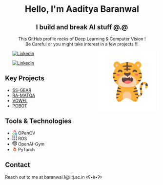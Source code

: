 <!DOCTYPE html>
<html lang="en">
<head>
  <meta charset="UTF-8">
  <meta name="viewport" content="width=device-width, initial-scale=1.0">
</head>
<body>
  <h1 class="animated-element" align = center>Hello, I'm Aaditya Baranwal</h1>
  <h2 class="animated-element" align = center>I build and break AI stuff @.@</h2>
  <p class="animated-element" align = center>This GitHub profile reeks of Deep Learning & Computer Vision ! <br>Be Careful or you might take interest in a few projects !!!</p>
    <ul>
    <a href="https://www.instagram.com/__.aeternum.__/">
        <img src="https://img.shields.io/badge/-|%20%20__.aeternum.__%20|-purple?style=flat-square&logo=Instagram&logoColor=white&link=https://www.linkedin.com/in/aaditya-baranwal-1b1b3a1b0/" alt="Linkedin">
    </a>
        <img src=assets/profile.png alt="Profile Picture" align = right height = 200>
    </ul>
    <ul>
    <a href="https://www.linkedin.com/in/aadityabaranwal/">
        <img src="https://img.shields.io/badge/-Aaditya%20Baranwal-blue?style=flat-square&logo=Linkedin&logoColor=white&link=https://www.linkedin.com/in/aaditya-baranwal-1b1b3a1b0/" alt="Linkedin">
    </a>
    </ul>
  
  <h2 class="animated-element">Key Projects</h2>
  <ul class="animated-element">
    <li><a href="">SS-GEAR</a></li>
    <li><a href="">RA-MATQA</a></li>
    <li><a href="">VOWEL</a></li>
    <li><a href="">POBOT</a></li>
    <!-- Add more projects with links as needed -->
  </ul>
  
   <h2 class="animated-element">Tools & Technologies</h2>
  <ul class="animated-element">
    <li>
      <img src="assets/cv2.png" alt="OpenCV Logo" width="15"> OPenCV
    </li>
    <li>
      <img src="assets/ros.svg" alt="ROS Logo" width="15"> ROS
    </li>
    <li>
      <img src="assets/gym.svg" alt="OpenAI Gym Logo" width="15"> OpenAI-Gym
    </li>
    <li>
      <img src="assets/torch.svg" alt="PyTorch Logo" width="15"> PyTorch
    </li>
    <!-- Add more tools and technologies as needed -->
  </ul>
  
  <h2 class="animated-element">Contact</h2>
  <p class="animated-element">Reach out to me at <a>baranwal.1@iitj.ac.in</a> ୧ʕ•̀ᴥ•́ʔ୨</p>
</body>
</html>
